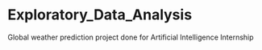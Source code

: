 # Exploratory_Data_Analysis
Global weather prediction project done for Artificial Intelligence Internship

